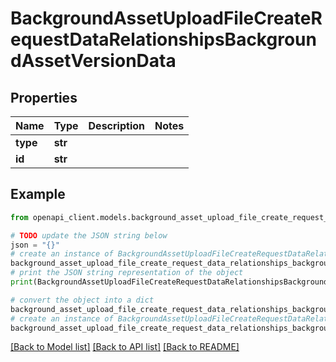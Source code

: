 # BackgroundAssetUploadFileCreateRequestDataRelationshipsBackgroundAssetVersionData


## Properties

Name | Type | Description | Notes
------------ | ------------- | ------------- | -------------
**type** | **str** |  | 
**id** | **str** |  | 

## Example

```python
from openapi_client.models.background_asset_upload_file_create_request_data_relationships_background_asset_version_data import BackgroundAssetUploadFileCreateRequestDataRelationshipsBackgroundAssetVersionData

# TODO update the JSON string below
json = "{}"
# create an instance of BackgroundAssetUploadFileCreateRequestDataRelationshipsBackgroundAssetVersionData from a JSON string
background_asset_upload_file_create_request_data_relationships_background_asset_version_data_instance = BackgroundAssetUploadFileCreateRequestDataRelationshipsBackgroundAssetVersionData.from_json(json)
# print the JSON string representation of the object
print(BackgroundAssetUploadFileCreateRequestDataRelationshipsBackgroundAssetVersionData.to_json())

# convert the object into a dict
background_asset_upload_file_create_request_data_relationships_background_asset_version_data_dict = background_asset_upload_file_create_request_data_relationships_background_asset_version_data_instance.to_dict()
# create an instance of BackgroundAssetUploadFileCreateRequestDataRelationshipsBackgroundAssetVersionData from a dict
background_asset_upload_file_create_request_data_relationships_background_asset_version_data_from_dict = BackgroundAssetUploadFileCreateRequestDataRelationshipsBackgroundAssetVersionData.from_dict(background_asset_upload_file_create_request_data_relationships_background_asset_version_data_dict)
```
[[Back to Model list]](../README.md#documentation-for-models) [[Back to API list]](../README.md#documentation-for-api-endpoints) [[Back to README]](../README.md)


